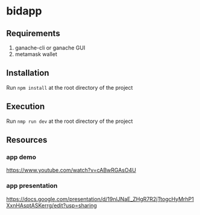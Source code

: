 # bidapp
## Requirements
1. ganache-cli or ganache GUI
2. metamask wallet

## Installation
Run ``npm install`` at the root directory of the project

## Execution
Run ``nmp run dev`` at the root directory of the project

## Resources
### app demo
https://www.youtube.com/watch?v=cABwRGAsO4U
### app presentation
https://docs.google.com/presentation/d/19nlJNaE_ZHgR7R2jTtogcHyMrhP1XxnHAsptASKerrg/edit?usp=sharing
